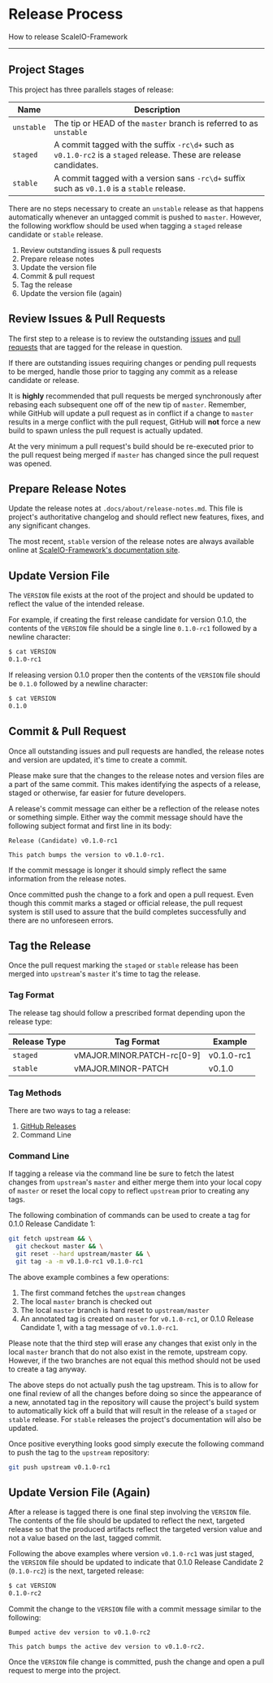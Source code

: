 # Release Process

How to release ScaleIO-Framework

---

## Project Stages
This project has three parallels stages of release:

Name | Description
-----|------------
`unstable` | The tip or HEAD of the `master` branch is referred to as `unstable`
`staged` | A commit tagged with the suffix `-rc\d+` such as `v0.1.0-rc2` is a `staged` release. These are release candidates.
`stable` | A commit tagged with a version sans `-rc\d+` suffix such as `v0.1.0` is a `stable` release.

There are no steps necessary to create an `unstable` release as that happens
automatically whenever an untagged commit is pushed to `master`. However, the
following workflow should be used when tagging a `staged` release candidate
or `stable` release.

  1. Review outstanding issues & pull requests
  2. Prepare release notes
  3. Update the version file
  4. Commit & pull request
  5. Tag the release
  6. Update the version file (again)

## Review Issues & Pull Requests
The first step to a release is to review the outstanding
[issues](https://github.com/codedellemc/scaleio-framework/issues) and
[pull requests](https://github.com/codedellemc/scaleio-framework/pulls) that are
tagged for the release in question.

If there are outstanding issues requiring changes or pending pull requests to
be merged, handle those prior to tagging any commit as a release candidate or
release.

It is __highly__ recommended that pull requests be merged synchronously after
rebasing each subsequent one off of the new tip of `master`. Remember, while
GitHub will update a pull request as in conflict if a change to `master`
results in a merge conflict with the pull request, GitHub will __not__ force a
new build to spawn unless the pull request is actually updated.

At the very minimum a pull request's build should be re-executed prior to the
pull request being merged if `master` has changed since the pull request was
opened.

## Prepare Release Notes
Update the release notes at `.docs/about/release-notes.md`. This file is
project's authoritative changelog and should reflect new features, fixes, and
any significant changes.

The most recent, `stable` version of the release notes are always available
online at
[ScaleIO-Framework's documentation site](http://scaleio-framework.rtfd.org/en/stable/about/release-notes/).

## Update Version File
The `VERSION` file exists at the root of the project and should be updated to
reflect the value of the intended release.

For example, if creating the first release candidate for version 0.1.0, the
contents of the `VERSION` file should be a single line `0.1.0-rc1` followed by
a newline character:

```sh
$ cat VERSION
0.1.0-rc1
```

If releasing version 0.1.0 proper then the contents of the `VERSION` file
should be `0.1.0` followed by a newline character:

```sh
$ cat VERSION
0.1.0
```

## Commit & Pull Request
Once all outstanding issues and pull requests are handled, the release notes
and version are updated, it's time to create a commit.

Please make sure that the changes to the release notes and version files are
a part of the same commit. This makes identifying the aspects of a release,
staged or otherwise, far easier for future developers.

A release's commit message can either be a reflection of the release notes or
something simple. Either way the commit message should have the following
subject format and first line in its body:

```text
Release (Candidate) v0.1.0-rc1

This patch bumps the version to v0.1.0-rc1.
```

If the commit message is longer it should simply reflect the same information
from the release notes.

Once committed push the change to a fork and open a pull request. Even though
this commit marks a staged or official release, the pull request system is still
used to assure that the build completes successfully and there are no unforeseen
errors.

## Tag the Release
Once the pull request marking the `staged` or `stable` release has been merged
into `upstream`'s `master` it's time to tag the release.

### Tag Format
The release tag should follow a prescribed format depending upon the release
type:

Release Type | Tag Format | Example
--------|---------|---------
`staged`  | vMAJOR.MINOR.PATCH-rc[0-9] | v0.1.0-rc1
`stable`  | vMAJOR.MINOR-PATCH | v0.1.0

### Tag Methods
There are two ways to tag a release:

  1. [GitHub Releases](https://github.com/codedellemc/scaleio-framework/releases/new)
  2. Command Line

### Command Line
If tagging a release via the command line be sure to fetch the latest changes
from `upstream`'s `master` and either merge them into your local copy of
`master` or reset the local copy to reflect `upstream` prior to creating
any tags.

The following combination of commands can be used to create a tag for
0.1.0 Release Candidate 1:

```sh
git fetch upstream && \
  git checkout master && \
  git reset --hard upstream/master && \
  git tag -a -m v0.1.0-rc1 v0.1.0-rc1
```

The above example combines a few operations:

  1. The first command fetches the `upstream` changes
  2. The local `master` branch is checked out
  3. The local `master` branch is hard reset to `upstream/master`
  4. An annotated tag is created on `master` for `v0.1.0-rc1`, or 0.1.0 Release
     Candidate 1, with a tag message of `v0.1.0-rc1`.

Please note that the third step will erase any changes that exist only in the
local `master` branch that do not also exist in the remote, upstream copy.
However, if the two branches are not equal this method should not be used to
create a tag anyway.

The above steps do not actually push the tag upstream. This is to allow for one
final review of all the changes before doing so since the appearance of a new,
annotated tag in the repository will cause the project's build system to
automatically kick off a build that will result in the release of a `staged` or
`stable` release. For `stable` releases the project's documentation will also be
updated.

Once positive everything looks good simply execute the following command to
push the tag to the `upstream` repository:

```sh
git push upstream v0.1.0-rc1
```

## Update Version File (Again)
After a release is tagged there is one final step involving the `VERSION` file.
The contents of the file should be updated to reflect the next, targeted release
so that the produced artifacts reflect the targeted version value and not a
value based on the last, tagged commit.

Following the above examples where version `v0.1.0-rc1` was just staged, the
`VERSION` file should be updated to indicate that 0.1.0 Release Candidate 2
(`0.1.0-rc2`) is the next, targeted release:

```sh
$ cat VERSION
0.1.0-rc2
```

Commit the change to the `VERSION` file with a commit message similar to the
following:

```text
Bumped active dev version to v0.1.0-rc2

This patch bumps the active dev version to v0.1.0-rc2.
```

Once the `VERSION` file change is committed, push the change and open a pull
request to merge into the project.

